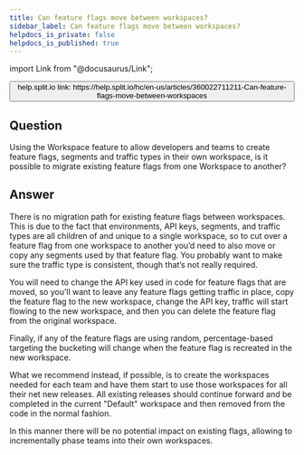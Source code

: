 ```yaml
---
title: Can feature flags move between workspaces?
sidebar_label: Can feature flags move between workspaces?
helpdocs_is_private: false
helpdocs_is_published: true
---
```


import Link from "@docusaurus/Link";

<p>
  <button style={{borderRadius:'8px', border:'1px', fontFamily:'Courier New', fontWeight:'800', textAlign:'left'}}> help.split.io link: https://help.split.io/hc/en-us/articles/360022711211-Can-feature-flags-move-between-workspaces </button>
</p>

## Question

Using the Workspace feature to allow developers and teams to create feature flags, segments and traffic types in their own workspace, is it possible to migrate existing feature flags from one Workspace to another?

## Answer

There is no migration path for existing feature flags between workspaces. This is due to the fact that environments, API keys, segments, and traffic types are all children of and unique to a single workspace, so to cut over a feature flag from one workspace to another you’d need to also move or copy any segments used by that feature flag.  You probably want to make sure the traffic type is consistent, though that’s not really required. 

You will need to change the API key used in code for feature flags that are moved, so you’ll want to leave any feature flags getting traffic in place, copy the feature flag to the new workspace, change the API key, traffic will start flowing to the new workspace, and then you can delete the feature flag from the original workspace.

Finally, if any of the feature flags are using random, percentage-based targeting the bucketing will change when the feature flag is recreated in the new workspace.

What we recommend instead, if possible, is to create the workspaces needed for each team and have them start to use those workspaces for all their net new releases. All existing releases should continue forward and be completed in the current "Default" workspace and then removed from the code in the normal fashion.

In this manner there will be no potential impact on existing flags, allowing to incrementally phase teams into their own workspaces.